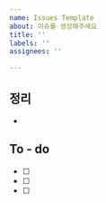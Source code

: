 ```yaml
---
name: Issues Template
about: 이슈를 생성해주세요
title: ''
labels: ''
assignees: ''

---
```


## 정리
- 

## To - do 
- [ ]
- [ ]
- [ ]
